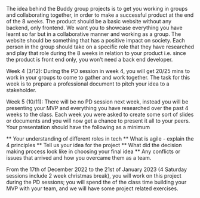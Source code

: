 The idea behind the Buddy group projects is to get you working in groups and collaborating together, in order to make a successful product at the end of the 8 weeks. The product should be a basic website without any backend, only frontend. We want you to showcase everything you have learnt so far but in a collaborative manner and working as a group. The website should be something that has a positive impact on society. Each person in the group should take on a specific role that they have researched and play that role during the 8 weeks in relation to your product i.e. since the product is front end only, you won’t need a back end developer.

Week 4 (3/12): During the PD session in week 4, you will get 20/25 mins to work in your groups to come to gather and work together. The task for this week is to prepare a professional document to pitch your idea to a stakeholder.

Week 5 (10/11): There will be no PD session next week, instead you will be presenting your MVP and everything you have researched over the past 4 weeks to the class. Each week you were asked to create some sort of slides or documents and you will now get a chance to present it all to your peers. Your presentation should have the following as a minimum

** Your understanding of different roles in tech
** What is agile - explain the 4 principles
** Tell us your idea for the project
** What did the decision making process look like in choosing  your final idea
** Any conflicts or issues that arrived and how you overcame them as a team.

From the 17th of December 2022 to the 21st of January 2023 (4 Saturday sessions include 2 week christmas break), you will work on this project during the PD sessions; you will spend the of the class time building your MVP with your team, and we will have some project related exercises.
